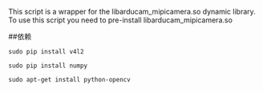 This script is a wrapper for the libarducam_mipicamera.so dynamic library. 
To use this script you need to pre-install libarducam_mipicamera.so

##依赖

`sudo pip install v4l2`

`sudo pip install numpy`

`sudo apt-get install python-opencv`